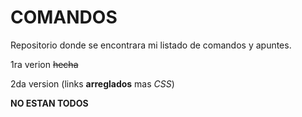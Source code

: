 # COMANDOS
Repositorio donde se encontrara mi listado de comandos y apuntes.


1ra verion ~~hecha~~

2da version (links __arreglados__ mas _CSS_)

**NO ESTAN TODOS**